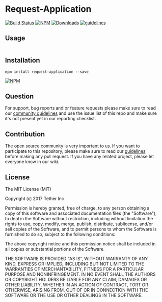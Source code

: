 # Request-Application

[![Build Status](https://travis-ci.org/tether/request-application.svg?branch=master)](https://travis-ci.org/tether/request-application)
[![NPM](https://img.shields.io/npm/v/request-application.svg)](https://www.npmjs.com/package/request-application)
[![Downloads](https://img.shields.io/npm/dm/request-application.svg)](http://npm-stat.com/charts.html?package=request-application)
[![guidelines](https://tether.github.io/contribution-guide/badge-guidelines.svg)](https://github.com/tether/contribution-guide)


## Usage

```js

```

## Installation

```shell
npm install request-application --save
```

[![NPM](https://nodei.co/npm/request-application.png)](https://nodei.co/npm/request-application/)


## Question

For support, bug reports and or feature requests please make sure to read our
<a href="https://github.com/tether/contribution-guide/blob/master/community.md" target="_blank">community guidelines</a> and use the issue list of this repo and make sure it's not present yet in our reporting checklist.

## Contribution

The open source community is very important to us. If you want to participate to this repository, please make sure to read our <a href="https://github.com/tether/contribution-guide" target="_blank">guidelines</a> before making any pull request. If you have any related project, please let everyone know in our wiki.

## License

The MIT License (MIT)

Copyright (c) 2017 Tether Inc

Permission is hereby granted, free of charge, to any person obtaining a copy of this software and associated documentation files (the "Software"), to deal in the Software without restriction, including without limitation the rights to use, copy, modify, merge, publish, distribute, sublicense, and/or sell copies of the Software, and to permit persons to whom the Software is furnished to do so, subject to the following conditions:

The above copyright notice and this permission notice shall be included in all copies or substantial portions of the Software.

THE SOFTWARE IS PROVIDED "AS IS", WITHOUT WARRANTY OF ANY KIND, EXPRESS OR IMPLIED, INCLUDING BUT NOT LIMITED TO THE WARRANTIES OF MERCHANTABILITY, FITNESS FOR A PARTICULAR PURPOSE AND NONINFRINGEMENT. IN NO EVENT SHALL THE AUTHORS OR COPYRIGHT HOLDERS BE LIABLE FOR ANY CLAIM, DAMAGES OR OTHER LIABILITY, WHETHER IN AN ACTION OF CONTRACT, TORT OR OTHERWISE, ARISING FROM, OUT OF OR IN CONNECTION WITH THE SOFTWARE OR THE USE OR OTHER DEALINGS IN THE SOFTWARE.
